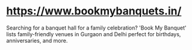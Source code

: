 # https://www.bookmybanquets.in/
Searching for a banquet hall for a family celebration? 'Book My Banquet' lists family-friendly venues in Gurgaon and Delhi perfect for birthdays, anniversaries, and more.
